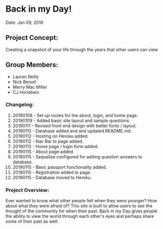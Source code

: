 # Back in my Day!
Date: Jan 09, 2019

## Project Concept:
Creating a snapshot of your life through the years that other users can view

## Group Members:

-   Lauren Reilly
-   Nick Benoit
-   Merry Mac Miller
-   CJ Horlebein

### Changelog:

1. 20190108 - Set up routes for the about, login, and home page.
2. 20190109 - Added basic site layout and sample questions.
3. 20190111 - Revised front end design with better fonts / layout.
4. 20190112 - Database added and and updated README.md.
5. 20190112 - Hosting on Heroku added.
6. 20190112 - Nav Bar to page added.
7. 20190112 - Home page / login form added.
8. 20190115 - About page added.
9. 20190115 - Sequelize configured for adding question answers to database.
10. 20190115 - Basic passport functionality added.
11. 20190115 - Registration added to page. 
12. 20190115 - Database moved to Heroku.

### Project Overview:

Ever wanted to know what other people felt when they were younger? How about what they were afraid of? This site is built to allow users to see the thought of the community for when their past. Back in my Day gives people the ability to view the world through each other's eyes and perhaps share some of their past as well. 
